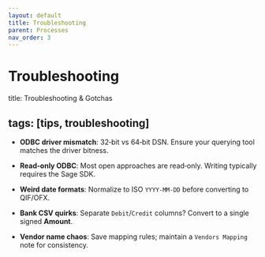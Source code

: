 ```yaml
---
layout: default
title: Troubleshooting
parent: Processes
nav_order: 3
---
```


# Troubleshooting

title: Troubleshooting & Gotchas

## tags: [tips, troubleshooting]

- **ODBC driver mismatch**: 32‑bit vs 64‑bit DSN. Ensure your querying tool matches the driver bitness.

- **Read‑only ODBC**: Most open approaches are read‑only. Writing typically requires the Sage SDK.

- **Weird date formats**: Normalize to ISO `YYYY‑MM‑DD` before converting to QIF/OFX.

- **Bank CSV quirks**: Separate `Debit`/`Credit` columns? Convert to a single signed **Amount**.

- **Vendor name chaos**: Save mapping rules; maintain a `Vendors Mapping` note for consistency.
